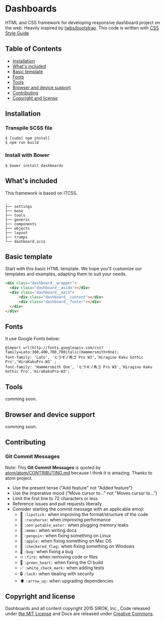 Dashboards
==========

HTML and CSS framework for developing responsive dashboard project on the web. Heavily inspired by [twbs/bootstrap](https://github.com/twbs/bootstrap). This code is written with [CSS Style Guide](http://cssguidelin.es/)

## Table of Contents

- [Installation](#installation)
- [What's included](what's-included)
- [Basic template](#basic-template)
- [Fonts](#fonts)
- [Tools](#tools)
- [Browser and device support](browser-and-device-support)
- [Contributing](#contributing)
- [Copyright and license](#copyright-and-license)

## Installation

### Transpile SCSS file

    $ [sudo] npm install
    $ npm run build

### Install with Bower

    $ bower install dashboards

## What's included

This framework is based on ITCSS.

    .
    ├── settings
    ├── base
    ├── tools
    ├── generic
    ├── components
    ├── objects
    ├── layout
    ├── trumps
    └── dashboard.scss


## Basic template

Start with this basic HTML template. We hope you'll customize our templates and examples, adapting them to suit your needs.

```html
<div class="dashboard__wrapper">
  <div class="dashboard__aside"></div>
  <div class="dashboard__main">
      <div class="dashboard__content"></div>
      <div class="dashboard__footer"></div>
  </div>
</div>
```

## Fonts

It use Google Fonts below:

    @import url(http://fonts.googleapis.com/css?family=Lato:300,400,700,700italic|Hammersmith+One);
    font-family: 'Lato', 'ヒラギノ角ゴ Pro W3','Hiragino Kaku Gothic Pro','HiraKakuPro-W3' ;
    font-family: 'Hammersmith One', 'ヒラギノ角ゴ Pro W3','Hiragino Kaku Gothic Pro','HiraKakuPro-W3';

## Tools

comming soon.

## Browser and device support

comming soon.

## Contributing

### Git Commit Messages

Note: This **Git Commit Messages** is quoted by [atom/atom/CONTRIBUTING.md](https://github.com/atom/atom/blob/master/CONTRIBUTING.md) because I think it is amazing. Thanks to atom project.

* Use the present tense ("Add feature" not "Added feature")
* Use the imperative mood ("Move cursor to..." not "Moves cursor to...")
* Limit the first line to 72 characters or less
* Reference issues and pull requests liberally
* Consider starting the commit message with an applicable emoji:
    * :lipstick: `:lipstick:` when improving the format/structure of the code
    * :racehorse: `:racehorse:` when improving performance
    * :non-potable_water: `:non-potable_water:` when plugging memory leaks
    * :memo: `:memo:` when writing docs
    * :penguin: `:penguin:` when fixing something on Linux
    * :apple: `:apple:` when fixing something on Mac OS
    * :checkered_flag: `:checkered_flag:` when fixing something on Windows
    * :bug: `:bug:` when fixing a bug
    * :fire: `:fire:` when removing code or files
    * :green_heart: `:green_heart:` when fixing the CI build
    * :white_check_mark: `:white_check_mark:` when adding tests
    * :lock: `:lock:` when dealing with security
    * :arrow_up: `:arrow_up:` when upgrading dependencies

## Copyright and license

Dashboards and all content copyright 2015 SIROK, Inc., Code released under [the MIT License](LICENSE) and Docs are released under [Creative Commons](http://creativecommons.org/licenses/by-nc/4.0/).
